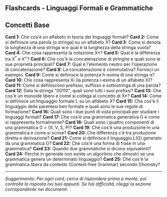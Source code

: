 
## Flashcards - Linguaggi Formali e Grammatiche

## Concetti Base

**Card 1:** Che cos'è un alfabeto in teoria dei linguaggi formali?
**Card 2:** Come si definisce una parola (o stringa) su un alfabeto X?
**Card 3:** Come si denota la lunghezza di una stringa w e qual è la lunghezza della stringa vuota?
**Card 4:** Che cosa rappresenta la notazione X*?
**Card 5:** Qual è la differenza tra $X^*$ e $X^+$?
**Card 6:** Che cos'è la concatenazione di stringhe e quali sono le sue proprietà principali?
**Card 7:** Qual è l'elemento neutro per l'operazione di concatenazione?
**Card 8:** La concatenazione è commutativa? Fornisci un esempio.
**Card 9:** Come si definisce la potenza h-esima di una stringa α?
**Card 10:** Che cosa rappresenta Xi (la potenza i-esima di un alfabeto X)?
**Card 11:** Come si definiscono prefisso, suffisso e sottostringa di una parola?
**Card 12:** Data la stringa "00110", quali sono tutti i suoi prefissi?
**Card 13:** Che cos'è un monoide libero e come si collega al concetto di X*?
**Card 14:** Come si definisce un linguaggio formale L su un alfabeto X?
**Card 15:** Che cos'è il linguaggio delle parentesi ben formate e quali sono le sue regole di formazione?
**Card 16:** Quali sono i due punti di vista principali per studiare i linguaggi formali?
**Card 17:** Che cos'è una grammatica generativa G e come si rappresenta formalmente?
**Card 18:** Quali sono i quattro componenti di una grammatica G = (X, V, S, P)?
**Card 19:** Che cos'è una produzione in una grammatica e come si scrive?
**Card 20:** Che differenza c'è tra produzione diretta e derivazione?
**Card 21:** Come si definisce il linguaggio L(G) generato da una grammatica G?
**Card 22:** Che cos'è una forma di frase in una grammatica?
**Card 23:** Quando due grammatiche si dicono equivalenti?
**Card 24:** Perché in generale non esiste un algoritmo che dimostri se una grammatica genera un determinato linguaggio?
**Card 25:** Che cos'è la grammatica libera da contesto (Context-free Grammar) secondo Chomsky?



---

*Suggerimento: Per ogni card, cerca di rispondere prima a mente, poi controlla la risposta nei tuoi appunti. Se hai difficoltà, rileggi la sezione corrispondente nei documenti.*